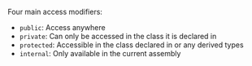 Four main access modifiers:

- `public`: Access anywhere
- `private`: Can only be accessed in the class it is declared in
- `protected`: Accessible in the class declared in or any derived types
- `internal`: Only available in the current assembly